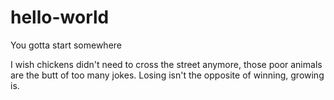 # hello-world

You gotta start somewhere

I wish chickens didn't need to cross the street anymore, those poor animals are the butt of too many jokes.
Losing isn't the opposite of winning, growing is.
